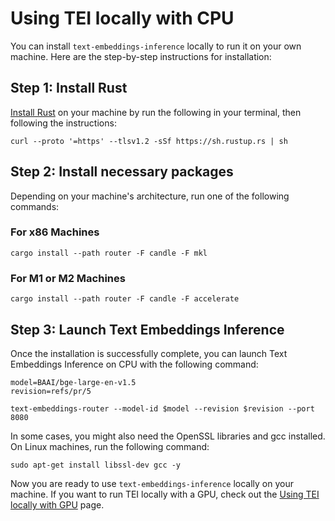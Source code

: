 <!--Copyright 2023 The HuggingFace Team. All rights reserved.

Licensed under the Apache License, Version 2.0 (the "License"); you may not use this file except in compliance with
the License. You may obtain a copy of the License at

http://www.apache.org/licenses/LICENSE-2.0

Unless required by applicable law or agreed to in writing, software distributed under the License is distributed on
an "AS IS" BASIS, WITHOUT WARRANTIES OR CONDITIONS OF ANY KIND, either express or implied. See the License for the
specific language governing permissions and limitations under the License.

⚠️ Note that this file is in Markdown but contain specific syntax for our doc-builder (similar to MDX) that may not be
rendered properly in your Markdown viewer.

-->

# Using TEI locally with CPU

You can install `text-embeddings-inference` locally to run it on your own machine. Here are the step-by-step instructions for installation:

## Step 1: Install Rust

[Install Rust](https://rustup.rs/) on your machine by run the following in your terminal, then following the instructions:

```shell
curl --proto '=https' --tlsv1.2 -sSf https://sh.rustup.rs | sh
```

## Step 2: Install necessary packages

Depending on your machine's architecture, run one of the following commands:

### For x86 Machines

```shell
cargo install --path router -F candle -F mkl
```

### For M1 or M2 Machines

```shell
cargo install --path router -F candle -F accelerate
```

## Step 3: Launch Text Embeddings Inference

Once the installation is successfully complete, you can launch Text Embeddings Inference on CPU with the following command:

```shell
model=BAAI/bge-large-en-v1.5
revision=refs/pr/5

text-embeddings-router --model-id $model --revision $revision --port 8080
```

<Tip>

In some cases, you might also need the OpenSSL libraries and gcc installed. On Linux machines, run the following command:

```shell
sudo apt-get install libssl-dev gcc -y
```

</Tip>

Now you are ready to use `text-embeddings-inference` locally on your machine.
If you want to run TEI locally with a GPU, check out the [Using TEI locally with GPU](local_gpu) page.
